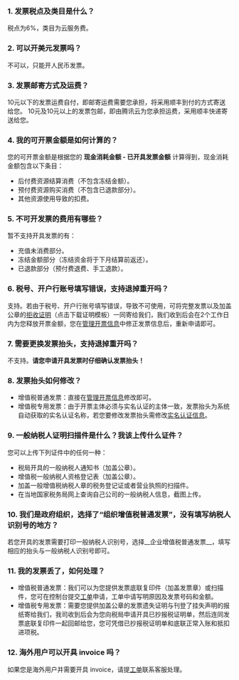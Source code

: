 ### 1. 发票税点及类目是什么？
税点为6%，类目为云服务费。


### 2. 可以开美元发票吗？
不可以，只能开人民币发票。


### 3. 发票邮寄方式及运费？
10元以下的发票运费自付，即邮寄运费需要您承担，将采用顺丰到付的方式寄送给您。
10元及10元以上的发票包邮，即由腾讯云为您承担运费，采用顺丰快递寄送给您。


### 4. 我的可开票金额是如何计算的？
您的可开票金额是根据您的 __现金消耗金额 - 已开具发票金额__ 计算得到，现金消耗金额包含以下条目：
- 后付费资源结算消费（不包含冻结金额）。
- 预付费资源购买消费（不包含已退款部分）。
- 其他资源使用导致的扣费。


### 5. 不可开发票的费用有哪些？
暂不支持开具发票的有：
- 充值未消费部分。
- 冻结金额部分（冻结资金将于下月结算前返还）。
- 已退款部分（预付费退费、手工退款）。


### 6. 税号、开户行账号填写错误，支持退掉重开吗？
支持。若由于税号、开户行账号填写错误，导致不可使用，可将完整发票以及加盖公章的[拒收证明](https://mc.qcloudimg.com/static/archive/e71821c1c64458bb22edf1ce476c3e4f/archive.zip)（点击下载证明模板）一同寄给我们，我们收到后会在2个工作日内为您释放开票金额，您在[管理开票信息](https://console.cloud.tencent.com/account/invoiceInfo)中修正发票信息后，重新申请即可。


### 7. 需要更换发票抬头，支持退掉重开吗？
不支持。__请您申请开具发票时仔细确认发票抬头！__


### 8. 发票抬头如何修改？
- 增值税普通发票：直接在[管理开票信息](https://console.cloud.tencent.com/account/invoiceInfo)修改即可。
- 增值税专用发票：由于开票主体必须与实名认证的主体一致，发票抬头为系统自动获取的实名认证名称，若您要修改发票抬头需修改[实名认证信息](https://console.cloud.tencent.com/developer/auth)。


### 9. 一般纳税人证明扫描件是什么？我该上传什么证件？
您可以上传下列证件中的任何一种：
- 税局开具的一般纳税人通知书（加盖公章）。
- 增值税一般纳税人资格登记表（加盖公章）。
- 加盖一般增值税纳税人章的税务登记证或者营业执照的扫描件。
- 在当地国家税务局网上查询自己公司的一般纳税人信息，截图上传。


### 10. 我们是政府组织，选择了“组织增值税普通发票”，没有填写纳税人识别号的地方？
若您开具的发票需要打印一般纳税人识别号，选择__企业增值税普通发票__，填写相应的抬头与一般纳税人识别号即可。


### 11. 我的发票丢了，如何处理？
- 增值税普通发票：我们可以为您提供发票底联复印件（加盖发票章）或扫描件，您可在控制台提交[工单](https://console.qcloud.com/workorder/category/create?level1_id=1&level2_id=2&level1_name=%E5%85%AC%E5%85%B1%E5%9F%BA%E7%A1%80%E7%B1%BB%E9%97%AE%E9%A2%98&level2_name=%E8%B4%A2%E5%8A%A1%E7%B1%BB)申请，工单中请写明原因及发票号码和金额。
- 增值税专用发票：需要您提供加盖公章的发票遗失证明与刊登了挂失声明的报纸寄给我们，我司收到后会为您向税局申请开具已抄报税证明单，然后连同发票底联复印件一起回邮给您，您可凭借已抄报税证明单和底联正常入账和抵扣进项税。


### 12. 海外用户可以开具 invoice 吗？
如果您是海外用户并需要开具 invoice，请提[工单](https://console.qcloud.com/workorder/category/create?level1_id=1&level2_id=2&level1_name=%E5%85%AC%E5%85%B1%E5%9F%BA%E7%A1%80%E7%B1%BB%E9%97%AE%E9%A2%98&level2_name=%E8%B4%A2%E5%8A%A1%E7%B1%BB)联系客服处理。

